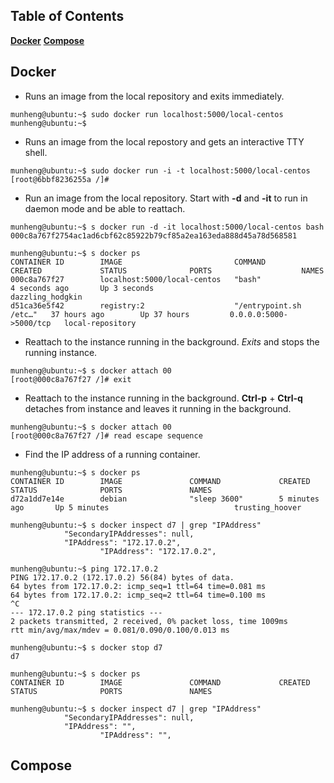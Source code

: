 ## Table of Contents
**[Docker](#docker)**
**[Compose](#compose)**

## Docker
* Runs an image from the local repository and exits immediately.

```shell
munheng@ubuntu:~$ sudo docker run localhost:5000/local-centos
munheng@ubuntu:~$ 
```

* Runs an image from the local repostory and gets an interactive TTY shell.

```shell
munheng@ubuntu:~$ sudo docker run -i -t localhost:5000/local-centos 
[root@6bbf8236255a /]# 
```

* Run an image from the local repository. Start with __-d__ and __-it__ to run in daemon mode and be able to reattach.

```shell
munheng@ubuntu:~$ s docker run -d -it localhost:5000/local-centos bash
000c8a767f2754ac1ad6cbf62c85922b79cf85a2ea163eda888d45a78d568581

munheng@ubuntu:~$ s docker ps
CONTAINER ID        IMAGE                         COMMAND                  CREATED             STATUS              PORTS                    NAMES
000c8a767f27        localhost:5000/local-centos   "bash"                   4 seconds ago       Up 3 seconds                                 dazzling_hodgkin
d51ca36e5f42        registry:2                    "/entrypoint.sh /etc…"   37 hours ago        Up 37 hours         0.0.0.0:5000->5000/tcp   local-repository
```

* Reattach to the instance running in the background. _Exits_ and stops the running instance.

```shell
munheng@ubuntu:~$ s docker attach 00
[root@000c8a767f27 /]# exit
```

* Reattach to the instance running in the background. __Ctrl-p__ + __Ctrl-q__ detaches from instance and leaves it running in the background.

```shell
munheng@ubuntu:~$ s docker attach 00
[root@000c8a767f27 /]# read escape sequence 
```

* Find the IP address of a running container.

```shell
munheng@ubuntu:~$ s docker ps
CONTAINER ID        IMAGE               COMMAND             CREATED             STATUS              PORTS               NAMES
d72a1dd7e14e        debian              "sleep 3600"        5 minutes ago       Up 5 minutes                            trusting_hoover

munheng@ubuntu:~$ s docker inspect d7 | grep "IPAddress"
            "SecondaryIPAddresses": null,
            "IPAddress": "172.17.0.2",
                    "IPAddress": "172.17.0.2",
                    
munheng@ubuntu:~$ ping 172.17.0.2
PING 172.17.0.2 (172.17.0.2) 56(84) bytes of data.
64 bytes from 172.17.0.2: icmp_seq=1 ttl=64 time=0.081 ms
64 bytes from 172.17.0.2: icmp_seq=2 ttl=64 time=0.100 ms
^C
--- 172.17.0.2 ping statistics ---
2 packets transmitted, 2 received, 0% packet loss, time 1009ms
rtt min/avg/max/mdev = 0.081/0.090/0.100/0.013 ms

munheng@ubuntu:~$ s docker stop d7
d7

munheng@ubuntu:~$ s docker ps
CONTAINER ID        IMAGE               COMMAND             CREATED             STATUS              PORTS               NAMES

munheng@ubuntu:~$ s docker inspect d7 | grep "IPAddress"
            "SecondaryIPAddresses": null,
            "IPAddress": "",
                    "IPAddress": "",
```

## Compose
